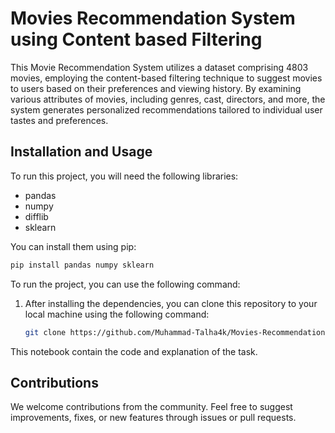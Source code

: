 # Movies Recommendation System using Content based Filtering

This Movie Recommendation System utilizes a dataset comprising 4803 movies, employing the content-based filtering technique to suggest movies to users based on their preferences and viewing history. By examining various attributes of movies, including genres, cast, directors, and more, the system generates personalized recommendations tailored to individual user tastes and preferences.

## Installation and Usage

To run this project, you will need the following libraries:

- pandas
- numpy
- difflib
- sklearn

You can install them using pip:

```bash
pip install pandas numpy sklearn 
```
To run the project, you can use the following command:

1. After installing the dependencies, you can clone this repository to your local machine using the following command:
   ```bash
   git clone https://github.com/Muhammad-Talha4k/Movies-Recommendation-System.git

This notebook contain the code and explanation of the task.


## Contributions
   We welcome contributions from the community. Feel free to suggest improvements, fixes, or new features through issues or pull requests.